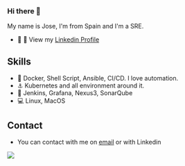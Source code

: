 ### Hi there 👋

My name is Jose, I'm from Spain and I'm a SRE.

* :man: :briefcase: View my <a href ="https://www.linkedin.com/in/joselazagra/" target="_blank">Linkedin Profile</a>

## Skills

* :penguin: Docker, Shell Script, Ansible, CI/CD. I love automation. 
* :anchor: Kubernetes and all environment around it.
* :hatching_chick: Jenkins, Grafana, Nexus3, SonarQube
* :computer: Linux, MacOS
 

## Contact

* You can contact with me on <a href="mailto:josel.azagra@pm.me?Subject=from%20github">email</a> or with Linkedin

<img align="center" src="https://github-readme-stats.vercel.app/api?username=AzagraMac&show_icons=true" />

